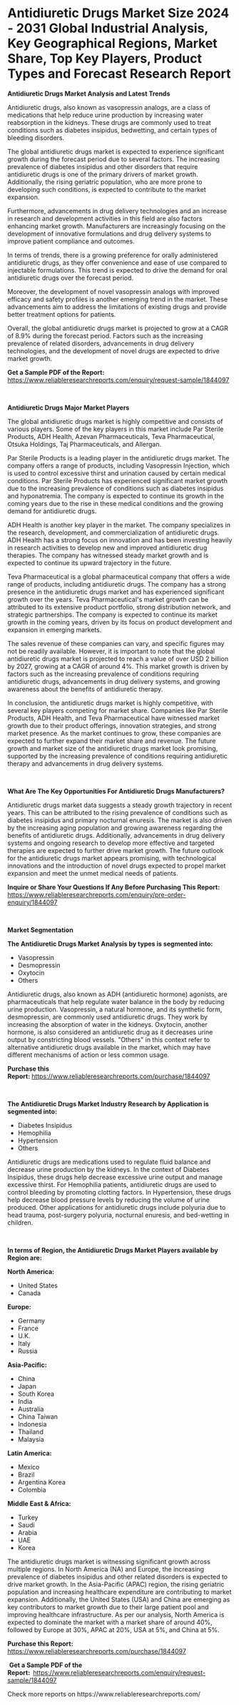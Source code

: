<p><h1>Antidiuretic Drugs Market Size 2024 - 2031 Global Industrial Analysis, Key Geographical Regions, Market Share, Top Key Players, Product Types and Forecast Research Report</h1></p><p><strong>Antidiuretic Drugs Market Analysis and Latest Trends</strong></p>
<p><p>Antidiuretic drugs, also known as vasopressin analogs, are a class of medications that help reduce urine production by increasing water reabsorption in the kidneys. These drugs are commonly used to treat conditions such as diabetes insipidus, bedwetting, and certain types of bleeding disorders.</p><p>The global antidiuretic drugs market is expected to experience significant growth during the forecast period due to several factors. The increasing prevalence of diabetes insipidus and other disorders that require antidiuretic drugs is one of the primary drivers of market growth. Additionally, the rising geriatric population, who are more prone to developing such conditions, is expected to contribute to the market expansion.</p><p>Furthermore, advancements in drug delivery technologies and an increase in research and development activities in this field are also factors enhancing market growth. Manufacturers are increasingly focusing on the development of innovative formulations and drug delivery systems to improve patient compliance and outcomes.</p><p>In terms of trends, there is a growing preference for orally administered antidiuretic drugs, as they offer convenience and ease of use compared to injectable formulations. This trend is expected to drive the demand for oral antidiuretic drugs over the forecast period.</p><p>Moreover, the development of novel vasopressin analogs with improved efficacy and safety profiles is another emerging trend in the market. These advancements aim to address the limitations of existing drugs and provide better treatment options for patients.</p><p>Overall, the global antidiuretic drugs market is projected to grow at a CAGR of 8.9% during the forecast period. Factors such as the increasing prevalence of related disorders, advancements in drug delivery technologies, and the development of novel drugs are expected to drive market growth.</p></p>
<p><strong>Get a Sample PDF of the Report:&nbsp;</strong> <a href="https://www.reliableresearchreports.com/enquiry/request-sample/1844097">https://www.reliableresearchreports.com/enquiry/request-sample/1844097</a></p>
<p>&nbsp;</p>
<p><strong>Antidiuretic Drugs Major Market Players</strong></p>
<p><p>The global antidiuretic drugs market is highly competitive and consists of various players. Some of the key players in this market include Par Sterile Products, ADH Health, Azevan Pharmaceuticals, Teva Pharmaceutical, Otsuka Holdings, Taj Pharmaceuticals, and Allergan.</p><p>Par Sterile Products is a leading player in the antidiuretic drugs market. The company offers a range of products, including Vasopressin Injection, which is used to control excessive thirst and urination caused by certain medical conditions. Par Sterile Products has experienced significant market growth due to the increasing prevalence of conditions such as diabetes insipidus and hyponatremia. The company is expected to continue its growth in the coming years due to the rise in these medical conditions and the growing demand for antidiuretic drugs.</p><p>ADH Health is another key player in the market. The company specializes in the research, development, and commercialization of antidiuretic drugs. ADH Health has a strong focus on innovation and has been investing heavily in research activities to develop new and improved antidiuretic drug therapies. The company has witnessed steady market growth and is expected to continue its upward trajectory in the future.</p><p>Teva Pharmaceutical is a global pharmaceutical company that offers a wide range of products, including antidiuretic drugs. The company has a strong presence in the antidiuretic drugs market and has experienced significant growth over the years. Teva Pharmaceutical's market growth can be attributed to its extensive product portfolio, strong distribution network, and strategic partnerships. The company is expected to continue its market growth in the coming years, driven by its focus on product development and expansion in emerging markets.</p><p>The sales revenue of these companies can vary, and specific figures may not be readily available. However, it is important to note that the global antidiuretic drugs market is projected to reach a value of over USD 2 billion by 2027, growing at a CAGR of around 4%. This market growth is driven by factors such as the increasing prevalence of conditions requiring antidiuretic drugs, advancements in drug delivery systems, and growing awareness about the benefits of antidiuretic therapy.</p><p>In conclusion, the antidiuretic drugs market is highly competitive, with several key players competing for market share. Companies like Par Sterile Products, ADH Health, and Teva Pharmaceutical have witnessed market growth due to their product offerings, innovation strategies, and strong market presence. As the market continues to grow, these companies are expected to further expand their market share and revenue. The future growth and market size of the antidiuretic drugs market look promising, supported by the increasing prevalence of conditions requiring antidiuretic therapy and advancements in drug delivery systems.</p></p>
<p>&nbsp;</p>
<p><strong>What Are The Key Opportunities For Antidiuretic Drugs Manufacturers?</strong></p>
<p><p>Antidiuretic drugs market data suggests a steady growth trajectory in recent years. This can be attributed to the rising prevalence of conditions such as diabetes insipidus and primary nocturnal enuresis. The market is also driven by the increasing aging population and growing awareness regarding the benefits of antidiuretic drugs. Additionally, advancements in drug delivery systems and ongoing research to develop more effective and targeted therapies are expected to further drive market growth. The future outlook for the antidiuretic drugs market appears promising, with technological innovations and the introduction of novel drugs expected to propel market expansion and meet the unmet medical needs of patients.</p></p>
<p><strong>Inquire or Share Your Questions If Any Before Purchasing This Report:</strong> <a href="https://www.reliableresearchreports.com/enquiry/pre-order-enquiry/1844097">https://www.reliableresearchreports.com/enquiry/pre-order-enquiry/1844097</a></p>
<p>&nbsp;</p>
<p><strong>Market Segmentation</strong></p>
<p><strong>The Antidiuretic Drugs Market Analysis by types is segmented into:</strong></p>
<p><ul><li>Vasopressin</li><li>Desmopressin</li><li>Oxytocin</li><li>Others</li></ul></p>
<p><p>Antidiuretic drugs, also known as ADH (antidiuretic hormone) agonists, are pharmaceuticals that help regulate water balance in the body by reducing urine production. Vasopressin, a natural hormone, and its synthetic form, desmopressin, are commonly used antidiuretic drugs. They work by increasing the absorption of water in the kidneys. Oxytocin, another hormone, is also considered an antidiuretic drug as it decreases urine output by constricting blood vessels. "Others" in this context refer to alternative antidiuretic drugs available in the market, which may have different mechanisms of action or less common usage.</p></p>
<p><strong>Purchase this Report:&nbsp;</strong><a href="https://www.reliableresearchreports.com/purchase/1844097">https://www.reliableresearchreports.com/purchase/1844097</a></p>
<p>&nbsp;</p>
<p><strong>The Antidiuretic Drugs Market Industry Research by Application is segmented into:</strong></p>
<p><ul><li>Diabetes Insipidus</li><li>Hemophilia</li><li>Hypertension</li><li>Others</li></ul></p>
<p><p>Antidiuretic drugs are medications used to regulate fluid balance and decrease urine production by the kidneys. In the context of Diabetes Insipidus, these drugs help decrease excessive urine output and manage excessive thirst. For Hemophilia patients, antidiuretic drugs are used to control bleeding by promoting clotting factors. In Hypertension, these drugs help decrease blood pressure levels by reducing the volume of urine produced. Other applications for antidiuretic drugs include polyuria due to head trauma, post-surgery polyuria, nocturnal enuresis, and bed-wetting in children.</p></p>
<p>&nbsp;</p>
<p><strong>In terms of Region, the Antidiuretic Drugs Market Players available by Region are:</strong></p>
<p>
    <p> <strong> North America: </strong>
        <ul>
            <li>United States</li>
            <li>Canada</li>
        </ul>
        </p> 
    <p> <strong> Europe: </strong>
        <ul>
            <li>Germany</li>
            <li>France</li>
            <li>U.K.</li>
            <li>Italy</li>
            <li>Russia</li>
        </ul>
        </p> 
    <p> <strong> Asia-Pacific: </strong>
        <ul>
            <li>China</li>
            <li>Japan</li>
            <li>South Korea</li>
            <li>India</li>
            <li>Australia</li>
            <li>China Taiwan</li>
            <li>Indonesia</li>
            <li>Thailand</li>
            <li>Malaysia</li>
        </ul>
        </p> 
    <p> <strong> Latin America: </strong>
        <ul>
            <li>Mexico</li>
            <li>Brazil</li>
            <li>Argentina Korea</li>
            <li>Colombia</li>
        </ul>
        </p> 
    <p> <strong> Middle East & Africa: </strong>
        <ul>
            <li>Turkey</li>
            <li>Saudi</li>
            <li>Arabia</li>
            <li>UAE</li>
            <li>Korea</li>
        </ul>
    </p>
    </p>
<p><p>The antidiuretic drugs market is witnessing significant growth across multiple regions. In North America (NA) and Europe, the increasing prevalence of diabetes insipidus and other related disorders is expected to drive market growth. In the Asia-Pacific (APAC) region, the rising geriatric population and increasing healthcare expenditure are contributing to market expansion. Additionally, the United States (USA) and China are emerging as key contributors to market growth due to their large patient pool and improving healthcare infrastructure. As per our analysis, North America is expected to dominate the market with a market share of around 40%, followed by Europe at 30%, APAC at 20%, USA at 5%, and China at 5%.</p></p>
<p><strong>Purchase this Report: </strong><a href="https://www.reliableresearchreports.com/purchase/1844097">https://www.reliableresearchreports.com/purchase/1844097</a></p>
<p>&nbsp;<strong>Get a Sample PDF of the Report:&nbsp;&nbsp;</strong><a href="https://www.reliableresearchreports.com/enquiry/request-sample/1844097">https://www.reliableresearchreports.com/enquiry/request-sample/1844097</a></p>
<p><strong></strong></p>
<p>Check more reports on https://www.reliableresearchreports.com/</p>
